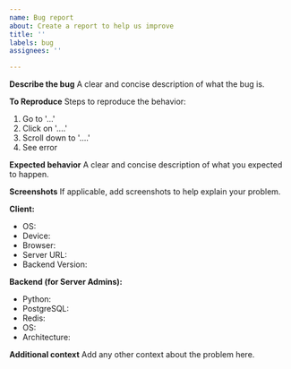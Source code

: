 ```yaml
---
name: Bug report
about: Create a report to help us improve
title: ''
labels: bug
assignees: ''

---
```


**Describe the bug**
A clear and concise description of what the bug is.

**To Reproduce**
Steps to reproduce the behavior:
1. Go to '...'
2. Click on '....'
3. Scroll down to '....'
4. See error

**Expected behavior**
A clear and concise description of what you expected to happen.

**Screenshots**
If applicable, add screenshots to help explain your problem.

**Client:**
* OS: 
* Device: 
* Browser: 
* Server URL: 
* Backend Version: 

**Backend (for Server Admins):**
* Python: 
* PostgreSQL: 
* Redis: 
* OS: 
* Architecture: 

**Additional context**
Add any other context about the problem here.
